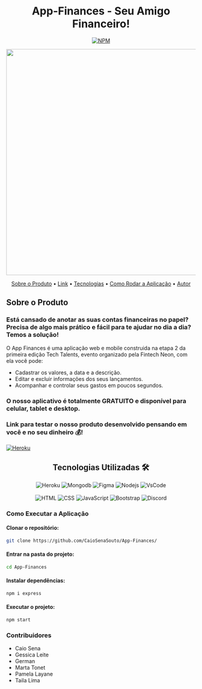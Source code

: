<div align="center">
  
# App-Finances - Seu Amigo Financeiro!
  
[![NPM](https://img.shields.io/npm/l/react)](https://github.com/CaioSenaSouto/App-Finances/blob/main/LICENSE)  
  
<img src="frontATUALIZADA/assets/Tech%20Talents.png" width="600">
  
</div>

<p align="center">
 <a href="#Sobre o Produto">Sobre o Produto</a> •
 <a href="#Link">Link</a> • 
 <a href="#tecnologias">Tecnologias</a> • 
 <a href="#Como Rodar a Aplicação">Como Rodar a Aplicação</a> • 
 <a href="#autor">Autor</a>
</p>

## Sobre o Produto

### <p> Está cansado de anotar as suas contas financeiras no papel? Precisa de algo mais prático e fácil para te ajudar no dia a dia? Temos a solução!

O App Finances é uma aplicação web e mobile construida na etapa 2 da primeira edição Tech Talents, evento organizado pela Fintech Neon, com ela você pode:

- Cadastrar os valores, a data e a descrição.
- Editar e excluir informações dos seus lançamentos.
- Acompanhar e controlar seus gastos em poucos segundos.

### O nosso aplicativo é totalmente GRATUITO e disponível para celular, tablet e desktop.

### Link para testar o nosso produto desenvolvido pensando em você e no seu dinheiro 💰!

[![Heroku](https://img.shields.io/badge/Heroku-430098?style=for-the-badge&logo=heroku&logoColor=white)](https://teamv-finance.herokuapp.com/)

<div align="center">
  
## Tecnologias Utilizadas 🛠

</div>

<div align="center">
  
![Heroku](https://img.shields.io/badge/Heroku-430098?style=for-the-badge&logo=heroku&logoColor=white)
![Mongodb](https://img.shields.io/badge/MongoDB-white?style=for-the-badge&logo=mongodb&logoColor=4EA94B)
![Figma](https://img.shields.io/badge/Figma-F24E1E?style=for-the-badge&logo=figma&logoColor=white)
![Nodejs](https://img.shields.io/badge/Node.js-339933?style=for-the-badge&logo=nodedotjs&logoColor=white)
![VsCode](https://img.shields.io/badge/Visual_Studio-5C2D91?style=for-the-badge&logo=visual%20studio&logoColor=white)
<br>  
![HTML](https://img.shields.io/badge/HTML5-E34F26?style=for-the-badge&logo=html5&logoColor=white)
![CSS](https://img.shields.io/badge/CSS3-1572B6?style=for-the-badge&logo=css3&logoColor=white)
![JavaScript](https://img.shields.io/badge/JavaScript-323330?style=for-the-badge&logo=javascript&logoColor=F7DF1E)
![Bootstrap](https://img.shields.io/badge/Bootstrap-563D7C?style=for-the-badge&logo=bootstrap&logoColor=white)
![Discord](https://img.shields.io/badge/Discord-7289DA?style=for-the-badge&logo=discord&logoColor=white)
  
</div>
  
### Como Executar a Aplicação
#### Clonar o repositório: 
```sh
git clone https://github.com/CaioSenaSouto/App-Finances/
```
#### Entrar na pasta do projeto: 
```sh
cd App-Finances
```
#### Instalar dependências:
```sh
npm i express 
```
#### Executar o projeto:
```sh
npm start
```

### Contribuidores

- Caio Sena
- Gessica Leite
- German
- Marta Tonet
- Pamela Layane
- Taila Lima
